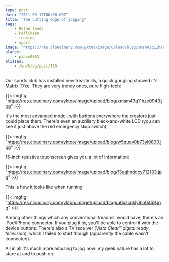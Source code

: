 ```yaml
---
type: post
date: "2011-09-17T00:00:00Z"
title: "The cutting edge of jogging"
tags:
    - Netherlands
    - Pellikaan
    - running
    - sport
image: "https://res.cloudinary.com/yktoo/image/upload/blog/xmsm43q11hze0943.jpg"
places:
    - place0083
aliases:
    - /en/blog/post/116
---
```


Our sports club has installed new treadmills, a quick googling showed it's [Matrix T7xe](http://www.matrixfitness.com/product/view/t7xe-treadmill). They are very trendy ones, pure high-tech:

{{< imgfig "https://res.cloudinary.com/yktoo/image/upload/blog/xmsm43q11hze0943.jpg" >}}

<!--more-->

It's the most advanced model, with buttons everywhere the creators just could place them. There's even an auxiliary black-and-white LCD (you can see it just above the red emergency stop switch):

{{< imgfig "https://res.cloudinary.com/yktoo/image/upload/blog/w5quqv0b73yl0800.jpg" >}}

15-inch resistive touchscreen gives you a lot of information:

{{< imgfig "https://res.cloudinary.com/yktoo/image/upload/blog/f3uqhnddoy712183.jpg" >}}

This is how it looks like when running:

{{< imgfig "https://res.cloudinary.com/yktoo/image/upload/blog/u6xzcpkly9lo0459.jpg" >}}

Among other things which any conventional treadmill would have, there's an iPod/iPhone connector. If you plug it in, you'll be able to control it with the device buttons. There's also a TV receiver (*Vista Clear™ digital ready television*), which I failed to start though (apparently the cable wasn't connected).

All in all it's much more amusing to jog now: my geek nature has a lot to stare at and to push on.
